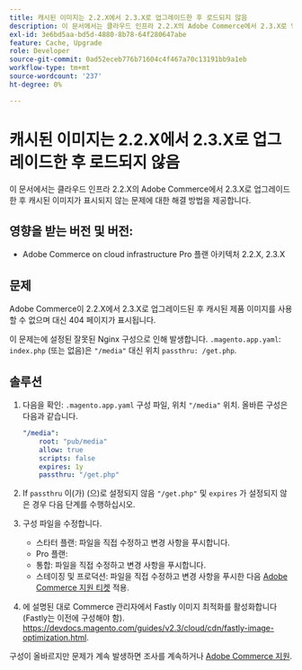 ```yaml
---
title: 캐시된 이미지는 2.2.X에서 2.3.X로 업그레이드한 후 로드되지 않음
description: 이 문서에서는 클라우드 인프라 2.2.X의 Adobe Commerce에서 2.3.X로 업그레이드한 후 캐시된 이미지가 표시되지 않는 문제에 대한 해결 방법을 제공합니다.
exl-id: 3e6bd5aa-bd5d-4880-8b78-64f280647abe
feature: Cache, Upgrade
role: Developer
source-git-commit: 0ad52eceb776b71604c4f467a70c13191bb9a1eb
workflow-type: tm+mt
source-wordcount: '237'
ht-degree: 0%

---
```


# 캐시된 이미지는 2.2.X에서 2.3.X로 업그레이드한 후 로드되지 않음

이 문서에서는 클라우드 인프라 2.2.X의 Adobe Commerce에서 2.3.X로 업그레이드한 후 캐시된 이미지가 표시되지 않는 문제에 대한 해결 방법을 제공합니다.

## 영향을 받는 버전 및 버전:

* Adobe Commerce on cloud infrastructure Pro 플랜 아키텍처 2.2.X, 2.3.X

## 문제

Adobe Commerce이 2.2.X에서 2.3.X로 업그레이드된 후 캐시된 제품 이미지를 사용할 수 없으며 대신 404 페이지가 표시됩니다.

이 문제는에 설정된 잘못된 Nginx 구성으로 인해 발생합니다. `.magento.app.yaml`: `index.php` (또는 없음)은 `"/media"` 대신 위치 `passthru: /get.php`.

## 솔루션

1. 다음을 확인: `.magento.app.yaml` 구성 파일, 위치 `"/media"` 위치. 올바른 구성은 다음과 같습니다.

   ```yaml
   "/media":
       root: "pub/media"
       allow: true
       scripts: false
       expires: 1y
       passthru: "/get.php"
   ```

1. If `passthru` 이(가) (으)로 설정되지 않음 `"/get.php"` 및 `expires` 가 설정되지 않은 경우 다음 단계를 수행하십시오.
1. 구성 파일을 수정합니다.
   * 스타터 플랜: 파일을 직접 수정하고 변경 사항을 푸시합니다.
   * Pro 플랜:
   * 통합: 파일을 직접 수정하고 변경 사항을 푸시합니다.
   * 스테이징 및 프로덕션: 파일을 직접 수정하고 변경 사항을 푸시한 다음 [Adobe Commerce 지원 티켓](/help/help-center-guide/help-center/magento-help-center-user-guide.md#submit-ticket) 적용.

1. 에 설명된 대로 Commerce 관리자에서 Fastly 이미지 최적화를 활성화합니다(Fastly는 이전에 구성해야 함). <https://devdocs.magento.com/guides/v2.3/cloud/cdn/fastly-image-optimization.html>.

구성이 올바르지만 문제가 계속 발생하면 조사를 계속하거나 [Adobe Commerce 지원](/help/help-center-guide/help-center/magento-help-center-user-guide.md#submit-ticket).
